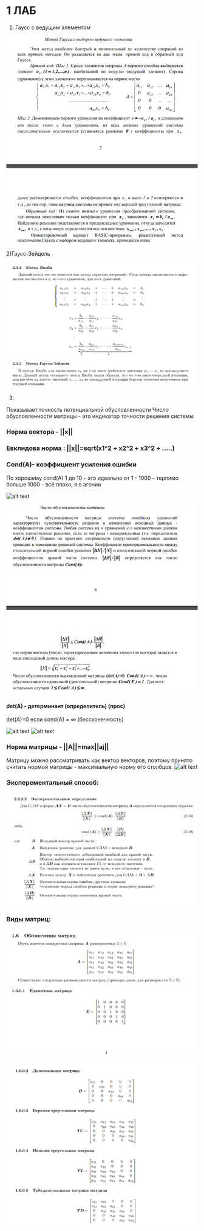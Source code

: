 # 1 ЛАБ
1) Гаусс с ведущим элементом 

![alt text](https://github.com/dewhitee/numerical-methods/blob/main/Images/Gauss%20i%20vedusij%20element.png)

2)Гаусс-Зейдель

![alt text](https://github.com/dewhitee/numerical-methods/blob/main/Images/Method%20Gaussa%20Zeidela.png)

3)

Показывает точность потенциальной обусловленности 
Число обусловленности матрицы - это индикатор точности решения системы

### Норма вектора - ||x||
### Евклидова норма : ||x||=sqrt(x1^2 + x2^2 + x3^2 + .....)
### Cond(A)- коэффициент усиления ошибки 
По хорошему cond(A) 1 до 10 - это идеально
от 1 - 1000 - терпимо
больше 1000 - всё плохо, я в агонии

![alt text](https://media.discordapp.net/attachments/578480014740422676/783643689959424000/unknown.png)

![alt text](https://github.com/dewhitee/numerical-methods/blob/main/Images/%D0%A7%D0%B8%D1%81%D0%BB%D0%BE%20%D0%BE%D0%B1%D1%83%D1%81%D0%BB%D0%BE%D0%B2%D0%BB%D0%B5%D0%BD%D0%BD%D0%BE%D1%81%D1%82%D0%B8%20%D0%BC%D0%B0%D1%82%D1%80%D0%B8%D1%86%D1%8B.png?raw=true)

#### det(A) - детерминант (определитель) (прос)
det(A)=0    если    cond(A) = ∞ (бессконечность)

![alt text](https://wikimedia.org/api/rest_v1/media/math/render/svg/5b2e40d390e1d26039aabee44c7d1d86c8755232)
![alt text](https://wikimedia.org/api/rest_v1/media/math/render/svg/a891ca1b518ba39ff21a458c74f9cc74bcefb18c)

### Норма матрицы - ||A||=max||aj||
Матрицу можно рассматривать как вектор векторов, поэтому принято считать нормой матрицы - максимальную норму его столбцов.
![alt text](https://media.discordapp.net/attachments/578480014740422676/783348864052363284/unknown.png)

### Эксперементальный способ: 
![alt text](https://github.com/dewhitee/numerical-methods/blob/main/Images/Эксперементальный%20метод.png)


### Виды матриц:

![alt text](https://github.com/dewhitee/numerical-methods/blob/main/Images/Oboznacenie%20matrici%201.png)
![alt text](https://github.com/dewhitee/numerical-methods/blob/main/Images/Oboznacenie%20matrici%202.png)
